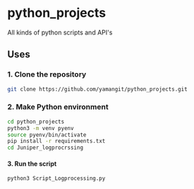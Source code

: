 # python_projects
All kinds of python scripts and API's

## Uses

### 1. Clone the repository
```bash
git clone https://github.com/yamangit/python_projects.git
```

### 2. Make Python environment
```bash
cd python_projects
python3 -m venv pyenv
source pyenv/bin/activate
pip install -r requirements.txt
cd Juniper_logprocrssing
```

#### 3. Run the script
```bash
python3 Script_Logprocessing.py
```

